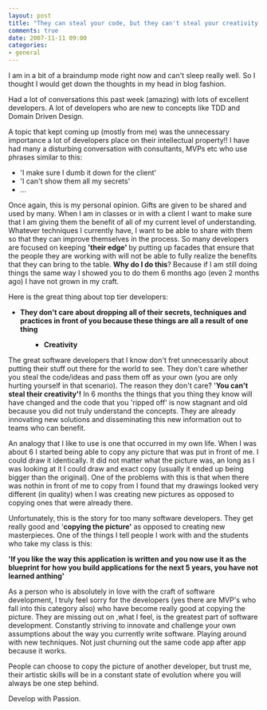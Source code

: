 ```yaml
---
layout: post
title: "They can steal your code, but they can't steal your creativity!!"
comments: true
date: 2007-11-11 09:00
categories:
- general
---
```


I am in a bit of a braindump mode right now and can't sleep really well. So I thought I would get down the thoughts in my head in blog fashion.

Had a lot of conversations this past week (amazing) with lots of excellent developers. A lot of developers who are new to concepts like TDD and Domain Driven Design.

A topic that kept coming up (mostly from me) was the unnecessary importance a lot of developers place on their intellectual property!! I have had many a disturbing conversation with consultants, MVPs etc who use phrases similar to this:
<ul>
<li>'I make sure I dumb it down for the client'</li>
<li>'I can't show them all my secrets'</li>
<li>...</li></ul>

Once again, this is my personal opinion. Gifts are given to be shared and used by many. When I am in classes or in with a client I want to make sure that I am giving them the benefit of all of my current level of understanding. Whatever techniques I currently have, I want to be able to share with them so that they can improve themselves in the process. So many developers are focused on keeping <strong>'their edge' </strong>by putting up facades that ensure that the people they are working with will not be able to fully realize the benefits that they can bring to the table. <strong>Why do I do this</strong>? Because if I am still doing things the same way I showed you to do them 6 months ago (even 2 months ago) I have not grown in my craft.

Here is the great thing about top tier developers:
<ul>
<li><strong>They don't care about dropping all of their secrets, techniques and practices in front of you because these things are all a result of one thing</strong></li>
<ul>
<ul>
<li><strong>Creativity</strong></li></ul></ul></ul>

The great software developers that I know don't fret unnecessarily about putting their stuff out there for the world to see. They don't care whether you steal the code/ideas and pass them off as your own (you are only hurting yourself in that scenario). The reason they don't care? '<strong>You can't steal their creativity'!</strong> In 6 months the things that you thing they know will have changed and the code that you 'ripped off' is now stagnant and old because you did not truly understand the concepts. They are already innovating new solutions and disseminating this new information out to teams who can benefit.

An analogy that I like to use is one that occurred in my own life. When I was about 6 I started being able to copy any picture that was put in front of me. I could draw it identically. It did not matter what the picture was, an long as I was looking at it I could draw and exact copy (usually it ended up being bigger than the original). One of the problems with this is that when there was nothin in front of me to copy from I found that my drawings looked very different (in quality) when I was creating new pictures as opposed to copying ones that were already there.

Unfortunately, this is the story for too many software developers. They get really good and '<strong>copying the picture'</strong> as opposed to creating new masterpieces. One of the things I tell people I work with and the students who take my class is this:

<strong>'If you like the way this application is written and you now use it as the blueprint for how you build applications for the next 5 years, you have not learned anthing'</strong>

As a person who is absolutely in love with the craft of software development, I truly feel sorry for the developers (yes there are MVP's who fall into this category also) who have become really good at copying the picture. They are missing out on ,what I feel, is the greatest part of software development. Constantly striving to innovate and challenge your own assumptions about the way you currently write software. Playing around with new techniques. Not just churning out the same code app after app because it works.

People can choose to copy the picture of another developer, but trust me, their artistic skills will be in a constant state of evolution where you will always be one step behind.

Develop with Passion.




